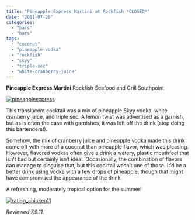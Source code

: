 ```yaml
---
title: "Pineapple Express Martini at Rockfish *CLOSED*"
date: "2011-07-26"
categories: 
  - "bars"
  - "bars"
tags: 
  - "coconut"
  - "pineapple-vodka"
  - "rockfish"
  - "skyy"
  - "triple-sec"
  - "white-cranberry-juice"
---
```


**Pineapple Express Martini** Rockfish Seafood and Grill Southpoint

[![](http://s3.amazonaws.com/thegourmez-wpmedia/2011/07/pineappleexpress.jpg "pineappleexpress")](http://s3.amazonaws.com/thegourmez-wpmedia/2011/07/pineappleexpress.jpg)

This translucent cocktail was a mix of pineapple Skyy vodka, white cranberry juice, and triple sec. A lemon twist was advertised as a garnish, but as is often the case with garnishes, it was left off the drink (stop doing this bartenders!).

Somehow, the mix of cranberry juice and pineapple vodka made this drink come off with more of a coconut than pineapple flavor, which was pleasing. However, flavored vodkas often give a drink a watery, plastic mouthfeel that isn’t bad but certainly isn’t ideal. Occasionally, the combination of flavors can manage to disguise that, but this cocktail wasn’t one of those. It’d be a better drink using vodka with a few drops of pineapple, though that might have compromised the appearance of the drink.

A refreshing, moderately tropical option for the summer!

[![](http://s3.amazonaws.com/thegourmez-wpmedia/2009/02/rating_chicken11.gif "rating_chicken11")](http://s3.amazonaws.com/thegourmez-wpmedia/2009/02/rating_chicken11.gif)

_Reviewed 7.9.11._
